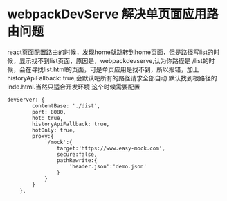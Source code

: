 # webpackDevServe  解决单页面应用路由问题

react页面配置路由的时候，发现home就跳转到home页面，但是路径写list的时候，显示找不到list页面，原因是，webpackdevserve,认为你路径是
/list的时候，会在寻找list.html的页面，可是单页应用是找不到，所以报错，加上historyApiFallback: true,会默认吧所有的路径请求全部自动
默认找到根路径的inde.html.当然只适合开发环境
这个时候需要配置

```
devServer: {
		contentBase: './dist',
		port: 8080,
		hot: true,
		historyApiFallback: true,
		hotOnly: true,
		proxy:{
			'/mock':{
				target:'https://www.easy-mock.com',
				secure:false,
				pathRewrite:{
					'header.json':'demo.json'
				}
			}
		}
	},
```